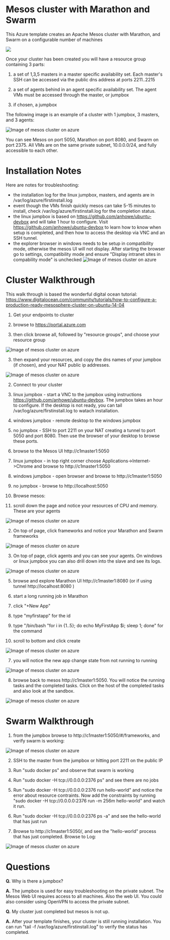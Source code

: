 # Mesos cluster with Marathon and Swarm

This Azure template creates an Apache Mesos cluster with Marathon, and Swarm on a configurable number of machines

<a href="https://portal.azure.com/#create/Microsoft.Template/uri/https%3A%2F%2Fraw.githubusercontent.com%2Fanhowe%2Fmesos-scalable-cluster%2Fmaster%2Fazuredeploy.json" target="_blank">
    <img src="http://azuredeploy.net/deploybutton.png"/>
</a>

Once your cluster has been created you will have a resource group containing 3 parts:

1. a set of 1,3,5 masters in a master specific availability set.  Each master's SSH can be accessed via the public dns address at ports 2211..2215

2. a set of agents behind in an agent specific availability set.  The agent VMs must be accessed through the master, or jumpbox

3. if chosen, a jumpbox

The following image is an example of a cluster with 1 jumpbox, 3 masters, and 3 agents:

![Image of mesos cluster on azure](https://raw.githubusercontent.com/anhowe/mesos-scalable-cluster/master/images/mesos.png)

You can see Mesos on port 5050, Marathon on port 8080, and Swarm on port 2375.  All VMs are on the same private subnet, 10.0.0.0/24, and fully accessible to each other.

# Installation Notes

Here are notes for troubleshooting:
 * the installation log for the linux jumpbox, masters, and agents are in /var/log/azure/firstinstall.log
 * event though the VMs finish quickly mesos can take 5-15 minutes to install, check /var/log/azure/firstinstall.log for the completion status.
 * the linux jumpbox is based on https://github.com/anhowe/ubuntu-devbox and will take 1 hour to configure.  Visit https://github.com/anhowe/ubuntu-devbox to learn how to know when setup is completed, and then how to access the desktop via VNC and an SSH tunnel.
 * the explorer browser in windows needs to be setup in compatibility mode, otherwise the mesos UI will not display.  After starting the browser go to settings, compatibility mode and ensure "Display intranet sites in compability mode" is unchecked
 ![Image of mesos cluster on azure](https://raw.githubusercontent.com/anhowe/mesos-scalable-cluster/master/images/windows-compatibility.png)

# Cluster Walkthrough

This walk through is based the wonderful digital ocean tutorial: https://www.digitalocean.com/community/tutorials/how-to-configure-a-production-ready-mesosphere-cluster-on-ubuntu-14-04

1. Get your endpoints to cluster
 1. browse to https://portal.azure.com

 2. then click browse all, followed by "resource groups", and choose your resource group

 ![Image of mesos cluster on azure](https://raw.githubusercontent.com/anhowe/mesos-scalable-cluster/master/images/portal-resourcegroups.png)

 3. then expand your resources, and copy the dns names of your jumpbox (if chosen), and your NAT public ip addresses.

 ![Image of mesos cluster on azure](https://raw.githubusercontent.com/anhowe/mesos-scalable-cluster/master/images/portal-publicipaddresses.png)

2. Connect to your cluster
 1. linux jumpbox - start a VNC to the jumpbox using instructions https://github.com/anhowe/ubuntu-devbox.  The jumpbox takes an hour to configure.  If the desktop is not ready, you can tail /var/log/azure/firstinstall.log to watach installation.
 2. windows jumpbox - remote desktop to the windows jumpbox
 3. no jumpbox - SSH to port 2211 on your NAT creating a tunnel to port 5050 and port 8080.  Then use the browser of your desktop to browse these ports.

3. browse to the Mesos UI http://c1master1:5050
 1. linux jumpbox - in top right corner choose Applications->Internet->Chrome and browse to http://c1master1:5050
 2. windows jumpbox - open browser and browse to http://c1master1:5050
 3. no jumpbox - browse to http://localhost:5050

4. Browse mesos:
 1. scroll down the page and notice your resources of CPU and memory.  These are your agents

 ![Image of mesos cluster on azure](https://raw.githubusercontent.com/anhowe/mesos-scalable-cluster/master/images/mesos-webui.png)

 2. On top of page, click frameworks and notice your Marathon and Swarm frameworks

 ![Image of mesos cluster on azure](https://raw.githubusercontent.com/anhowe/mesos-scalable-cluster/master/images/mesos-frameworks.png)

 3. On top of page, click agents and you can see your agents.  On windows or linux jumpbox you can also drill down into the slave and see its logs.

 ![Image of mesos cluster on azure](https://raw.githubusercontent.com/anhowe/mesos-scalable-cluster/master/images/mesos-agents.png)

5. browse and explore Marathon UI http://c1master1:8080 (or if using tunnel http://localhost:8080 )

6. start a long running job in Marathon
 1. click "+New App"
 2. type "myfirstapp" for the id
 3. type "/bin/bash "for i in {1..5}; do echo MyFirstApp $i; sleep 1; done" for the command
 4. scroll to bottom and click create

 ![Image of mesos cluster on azure](https://raw.githubusercontent.com/anhowe/mesos-scalable-cluster/master/images/marathon-newapp.png)

7. you will notice the new app change state from not running to running

 ![Image of mesos cluster on azure](https://raw.githubusercontent.com/anhowe/mesos-scalable-cluster/master/images/marathon-newapp-status.png)

8. browse back to mesos http://c1master1:5050.  You will notice the running tasks and the completed tasks.  Click on the host of the completed tasks and also look at the sandbox.

 ![Image of mesos cluster on azure](https://raw.githubusercontent.com/anhowe/mesos-scalable-cluster/master/images/mesos-completed-tasks.png)

# Swarm Walkthrough

1. from the jumpbox browse to http://c1master1:5050/#/frameworks, and verify swarm is working:

![Image of mesos cluster on azure](https://raw.githubusercontent.com/anhowe/mesos-scalable-cluster/master/images/swarm-framework.png)

2. SSH to the master from the jumpbox or hitting port 2211 on the public IP

3. Run "sudo docker ps" and observe that swarm is working

4. Run "sudo docker -H tcp://0.0.0.0:2376 ps" and see there are no jobs

5. Run "sudo docker -H tcp://0.0.0.0:2376 run hello-world" and notice the error about resource contraints.  Now add the constraints by running "sudo docker -H tcp://0.0.0.0:2376 run -m 256m hello-world" and watch it run.

6. Run "sudo docker -H tcp://0.0.0.0:2376 ps -a" and see the hello-world that has just run

7. Browse to http://c1master1:5050/, and see the "hello-world" process that has just completed.  Browse to Log:

![Image of mesos cluster on azure](https://raw.githubusercontent.com/anhowe/mesos-scalable-cluster/master/images/docker-hello-world.png)

# Questions
**Q.** Why is there a jumpbox?

**A.** The jumpbox is used for easy troubleshooting on the private subnet.  The Mesos Web UI requires access to all machines.  Also the web UI.  You could also consider using OpenVPN to access the private subnet.


**Q.** My cluster just completed but mesos is not up.

**A.** After your template finishes, your cluster is still running installation.  You can run "tail -f /var/log/azure/firstinstall.log" to verify the status has completed.
